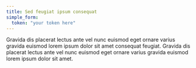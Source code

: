 ```yaml
---
title: Sed feugiat ipsum consequat
simple_form:
  token: "your token here"
---
```


Gravida dis placerat lectus ante vel nunc euismod eget ornare varius gravida euismod lorem ipsum dolor sit amet consequat feugiat. Gravida dis placerat lectus ante vel nunc euismod eget ornare varius gravida euismod lorem ipsum dolor sit amet.